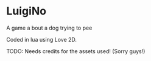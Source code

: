 # LuigiNo
A game a bout a dog trying to pee

Coded in lua using Love 2D. 

TODO:
Needs credits for the assets used! (Sorry guys!)
